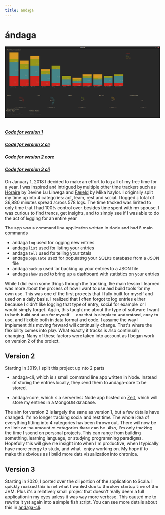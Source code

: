 ```yaml
---
title: andaga
---
```


# ándaga

![andaga](/media/andaga.png)

```scala mdoc:percentages:andaga
```

##### [Code for version 1](https://github.com/ckipp01/andaga-cli/tree/year-one)

##### [Code for version 2 cli](https://github.com/ckipp01/andaga/tree/year-two)

##### [Code for version 2 core](https://github.com/ckipp01/andaga-core)

##### [Code for version 3 cli](https://github.com/ckipp01/andaga/blob/master/cli/andaga.fish)

On January 1, 2018 I decided to make an effort to log all of my free time for a
year. I was inspired and intrigued by multiple other time trackers such as
[Horaire](https://wiki.xxiivv.com/#horaire) by Devine Lu Linvega and
[Færeld](https://hraew.autophagy.io/faereld) by Mika Naylor. I originally split
my time up into 4 categories: act, learn, rest and social. I logged a total of
36,880 minutes spread across 578 logs. The time tracked was limited to only time
that I had 100% control over, besides time spent with my spouse. I was curious
to find trends, get insights, and to simply see if I was able to do the act of
logging for an entire year

The app was a command line application written in Node and had 6 main commands.

 - andaga `log` used for logging new entries
 - andaga `list` used for listing your entries
 - andaga `tell` used for telling your totals
 - andaga `populate` used for populating your SQLite database from a JSON file
 - andaga `backup` used for backing up your entries to a JSON file
 - andaga `show` used to bring up a dashboard with statistics on your entries

While I did learn some things through the tracking, the main lesson I learned
was more about the process of how I want to use and build tools for my own use.
This was one of the first projects that I fully built for myself and used on a
daily basis. I realized that I often forgot to log entries either because I
didn't like logging that type of entry, social for example, or I would simply
forget. Again, this taught me about the type of software I want to both build
and use for myself -- one that is simple to understand, easy to use, and
flexible both in data format and code. I assume the way I implement this moving
forward will continually change. That's where the flexibility comes into play.
What exactly it tracks is also continually changing. Many of these factors were
taken into account as I began work on version 2 of the project.

## Version 2

Starting in 2019, I split this project up into 2 parts
 - andaga-cli, which is a small command line app written in Node. Instead of
   storing the entries locally, they send them to ándaga-core to be stored.

 - ándaga-core, which is a serverless Node app hosted on [Zeit](http://zeit.co),
   which will store my entries in a MongoDB database.

The aim for version 2 is largely the same as version 1, but a few details have
changed. I'm no longer tracking social and rest time. The whole idea of
everything fitting into 4 categories has been thrown out. There will now be no
limit on the amount of categories there can be. Also, I'm only tracking the time
I spend on personal projects. This can range from building something, learning
language, or studying programming paradigms. Hopefully this will give me insight
into when I'm productive, when I typically have more energy to study, and what I
enjoy working on. My hope if to make this obvious as I build more data
visualization into chronica.

## Version 3

Starting in 2020, I ported over the cli portion of the application to Scala. I
quickly realized this is not what I wanted due to the slow startup time of the
JVM. Plus it's a relatively small project that doesn't really deem a full
application in my eyes unless it was way more verbose. This caused me to rewrite
it yet again into a simple fish script. You can see more details about this in
[ándaga-cli](/wiki/andaga-cli).

```scala mdoc:tags:andaga
```
